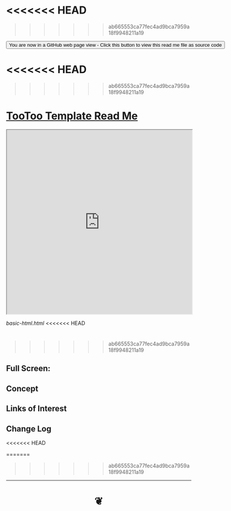 <<<<<<< HEAD
=======

>>>>>>> ab665553ca77fec4ad9bca7959a18f9948211a19
<div><input type=button onclick="window.location.href='https://github.com/pushme-pullyou/pushme-pullyou.github.io/blob/master/tootoo-templates/README.md'";
value='You are now in a GitHub web page view - Click this button to view this read me file as source code' ></div>


<<<<<<< HEAD
<span style=display:none; >[You are now in a GitHub source code view - click this link to view Read Me file as a web page]( https://pushme-pullyou.github.io/#tootoo-templates/README.md "View file as a web page." ) </span>
=======
<span style=display:none; > [You are now in a GitHub source code view - click this link to view Read Me file as a web page]( https://pushme-pullyou.github.io/#tootoo-templates/README.md "View file as a web page." ) </span>
>>>>>>> ab665553ca77fec4ad9bca7959a18f9948211a19


# [TooToo Template Read Me]( #README.md )


<iframe src="https://pushme-pullyou.github.io/tootoo-templates/basic-html" width="100%" height="500px" >Iframes are not viewable in GitHub.com</iframe>

_basic-html.html_
<<<<<<< HEAD

<span style="display: none" >Iframes are not viewable in GitHub source code view</span>
=======
>>>>>>> ab665553ca77fec4ad9bca7959a18f9948211a19

## Full Screen: []( .html )


## Concept


## Links of Interest


## Change Log

<<<<<<< HEAD


=======
>>>>>>> ab665553ca77fec4ad9bca7959a18f9948211a19
***


# <center title="hello!" ><a href=javascript:window.scrollTo(0,0); style=text-decoration:none; > ❦ </a></center>
